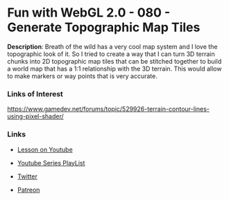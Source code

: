 # Fun with WebGL 2.0 - 080 - Generate Topographic Map Tiles
**Description**:
Breath of the wild has a very cool map system and I love the topographic look of it. So I tried to create a way that I can turn 3D terrain chunks into 2D topographic map tiles that can be stitched together to build a world map that has a 1:1 relationship with the 3D terrain. This would allow to make markers or way points that is very accurate.


### Links of Interest
https://www.gamedev.net/forums/topic/529926-terrain-contour-lines-using-pixel-shader/

### Links
* [Lesson on Youtube]()
* [Youtube Series PlayList](https://www.youtube.com/playlist?list=PLMinhigDWz6emRKVkVIEAaePW7vtIkaIF)

* [Twitter](https://twitter.com/SketchpunkLabs)
* [Patreon](https://www.patreon.com/sketchpunk)